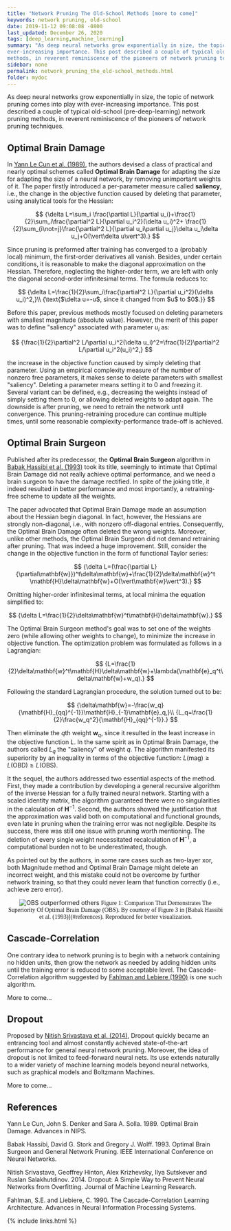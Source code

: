 ```yaml
---
title: "Network Pruning The Old-School Methods [more to come]"
keywords: network pruning, old-school
date: 2019-11-12 09:08:08 -0800
last_updated: December 26, 2020
tags: [deep_learning,machine_learning]
summary: "As deep neural networks grow exponentially in size, the topic of network pruning comes into play with
ever-increasing importance. This post described a couple of typical old-school (pre-deep-learning) network pruning
methods, in reverent reminiscence of the pioneers of network pruning techniques."
sidebar: none
permalink: network_pruning_the_old-school_methods.html
folder: mydoc
---
```


As deep neural networks grow exponentially in size, the topic of network pruning comes into play with ever-increasing
importance. This post described a couple of typical old-school (pre-deep-learning) network pruning methods, in reverent
reminiscence of the pioneers of network pruning techniques.

## Optimal Brain Damage
In [Yann Le Cun et al. (1989)](#references), the authors devised a class of practical and nearly optimal schemes called
**Optimal Brain Damage** for adapting the size for adapting the size of a neural network, by removing unimportant
weights of it. The paper firstly introduced a per-parameter measure called **saliency**, i.e., the change in the
objective function caused by deleting that parameter, using analytical tools for the Hessian:

$$
  {\delta L=\sum_i \frac{\partial L}{\partial u_i}+\frac{1}{2}\sum_i\frac{\partial^2 L}{\partial u_i^2}(\delta u_i)^2+
\frac{1}{2}\sum_{i\not=j}\frac{\partial^2 L}{\partial u_i\partial u_j}\delta u_i\delta u_j+O(\vert\delta u\vert^3).}
$$

Since pruning is preformed after training has converged to a (probably local) minimum, the first-order derivatives
all vanish. Besides, under certain conditions, it is reasonable to make the diagonal approximation on the Hessian.
Therefore, neglecting the higher-order term, we are left with only the diagonal second-order infinitesimal terms.
The formula reduces to:

$$
  {\delta L=\frac{1}{2}\sum_i\frac{\partial^2 L}{\partial u_i^2}(\delta u_i)^2,}\\
  {\text{$\delta u=-u$, since it changed from $u$ to $0$.}}
$$

Before this paper, previous methods mostly focused on deleting parameters with smallest magnitude (absolute value).
However, the merit of this paper was to define "saliency" associated with parameter $u_i$ as:

$$
  {\frac{1}{2}\partial^2 L/\partial u_i^2(\delta u_i)^2=\frac{1}{2}\partial^2 L/\partial u_i^2(u_i)^2,}
$$

the increase in the objective function caused by simply deleting that parameter. Using an empirical complexity measure
of the number of nonzero free parameters, it makes sense to delete parameters with smallest "saliency". Deleting a
parameter means setting it to $0$ and freezing it. Several variant can be defined, e.g., decreasing the weights
instead of simply setting them to $0$, or allowing deleted weights to adapt again. The downside is after pruning, we
need to retrain the network until convergence. This pruning-retraining procedure can continue multiple times, until some
reasonable complexity-performance trade-off is achieved.

## Optimal Brain Surgeon
Published after its predecessor, the **Optimal Brain Surgeon** algorithm in [Babak Hassibi et al. (1993)](#references)
took its title, seemingly to intimate that Optimal Brain Damage did not really achieve optimal performance, and we need
a brain surgeon to have the damage rectified. In spite of the joking title, it indeed resulted in better performance and
most importantly, a retraining-free scheme to update all the weights.

The paper advocated that Optimal Brain Damage made an assumption about the Hessian begin diagonal. In fact, however, the
Hessians are strongly non-diagonal, i.e., with nonzero off-diagonal entries. Consequently, the Optimal Brain Damage
often deleted the wrong weights. Moreover, unlike other methods, the Optimal Brain Surgeon did not demand retraining
after pruning. That was indeed a huge improvement. Still, consider the change in the objective function in the form of
functional Taylor series:

$$
  {\delta L=(\frac{\partial L}{\partial\mathbf{w}})^t\delta\mathbf{w}+\frac{1}{2}\delta\mathbf{w}^t
  \mathbf{H}\delta\mathbf{w}+O(\vert\mathbf{w}\vert^3).}
$$

Omitting higher-order infinitesimal terms, at local minima the equation simplified to:

$$
  {\delta L=\frac{1}{2}\delta\mathbf{w}^t\mathbf{H}\delta\mathbf{w}.}
$$

The Optimal Brain Surgeon method's goal was to set one of the weights zero (while allowing other weights to change), to
minimize the increase in objective function. The optimization problem was formulated as follows in a Lagrangian:

$$
  {L=\frac{1}{2}\delta\mathbf{w}^t\mathbf{H}\delta\mathbf{w}+\lambda(\mathbf{e}_q^t\delta\mathbf{w}+w_q).}
$$

Following the standard Lagrangian procedure, the solution turned out to be:

$$
  {\delta\mathbf{w}=-\frac{w_q}{\mathbf{H}_{qq}^{-1}}\mathbf{H}_{-1}\mathbf{e}_q,}\\
  {L_q=\frac{1}{2}\frac{w_q^2}{\mathbf{H}_{qq}^{-1}}.}
$$

Then eliminate the $q$th weight $\mathbf{w}_q$, since it resulted in the least increase in the objective function $L$.
In the same spirit as in Optimal Brain Damage, the authors called $L_q$ the "saliency" of weight $q$. The algorithm
manifested its superiority by an inequality in terms of the objective function:
$L(\text{mag})\geq L(\text{OBD})\geq L(\text{OBS})$.

It the sequel, the authors addressed two essential aspects of the method. First, they made a contribution by developing
a general recursive algorithm of the inverse Hessian for a fully trained neural network. Starting with a scaled identity
matrix, the algorithm guaranteed there were no singularities in the calculation of $\mathbf{H}^{-1}$. Second, the
authors showed the justification that the approximation was valid both on computational and functional grounds, even
late in pruning when the training error was not negligible. Despite its success, there was still one issue with pruning
worth mentioning. The deletion of every single weight necessitated recalculation of $\mathbf{H}^{-1}$, a computational
burden not to be underestimated, though.

As pointed out by the authors, in some rare cases such as two-layer xor, both Magnitude method and Optimal Brain Damage
might delete an incorrect weight, and this mistake could not be overcome by further network training, so that they could
never learn that function correctly (i.e., achieve zero error).

<center>
    <img src="{{ "images/20191112-1.png" }}" alt="OBS outperformed others"/>
    <font face="Lora">Figure 1: Comparison That Demonstrates The Superiority Of Optimal Brain Damage (OBS). By courtesy of Figure 3 in
    [Babak Hassibi et al. (1993)](#references). Reproduced for better visualization.</font>
</center>

## Cascade-Correlation
One contrary idea to network pruning is to begin with a network containing no hidden units, then grow the network as
needed by adding hidden units until the training error is reduced to some acceptable level. The Cascade-Correlation
algorithm suggested by [Fahlman and Lebiere (1990)](#references) is one such algorithm.

More to come...

## Dropout
Proposed by [Nitish Srivastava et al. (2014)](#references), Dropout quickly became an entrancing tool and almost
constantly achieved state-of-the-art performance for general neural network pruning. Moreover, the idea of dropout is
not limited to feed-forward neural nets. Its use extends naturally to a wider variety of machine learning models beyond
neural networks, such as graphical models and Boltzmann Machines.

More to come...

## References
Yann Le Cun, John S. Denker and Sara A. Solla. 1989. Optimal Brain Damage. Advances in NIPS.

Babak Hassibi, David G. Stork and Gregory J. Wolff. 1993. Optimal Brain Surgeon and General Network Pruning. IEEE
International Conference on Neural Networks.

Nitish Srivastava, Geoffrey Hinton, Alex Krizhevsky, Ilya Sutskever and Ruslan Salakhutdinov. 2014. Dropout: A Simple
Way to Prevent Neural Networks from Overfitting. Journal of Machine Learning Research.

Fahlman, S.E. and Liebiere, C. 1990. The Cascade-Correlation Learning Architecture. Advances in Neural Information
Processing Systems.

{% include links.html %}
